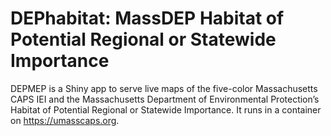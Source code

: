 # DEPhabitat: MassDEP Habitat of Potential Regional or Statewide Importance

DEPMEP is a Shiny app to serve live maps of the five-color Massachusetts CAPS IEI and the
Massachusetts Department of Environmental Protection’s Habitat of Potential Regional or 
Statewide Importance. It runs in a container on https://umasscaps.org.
